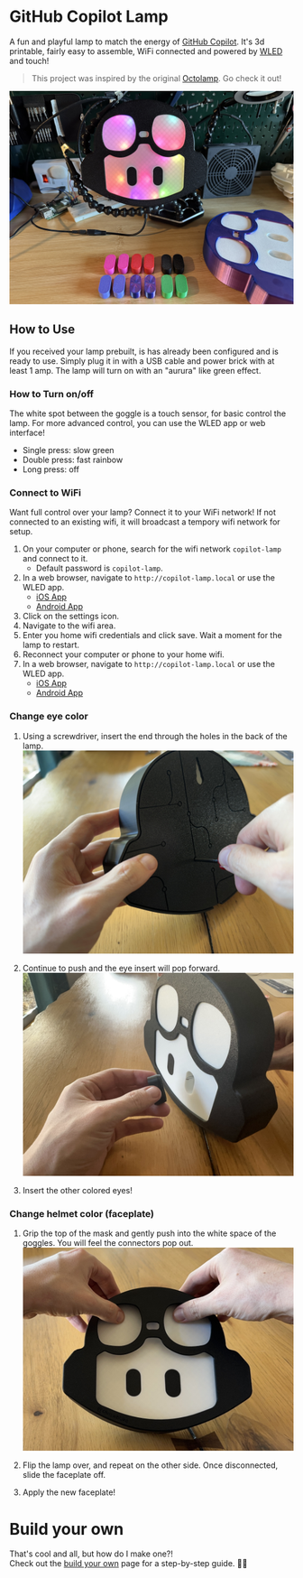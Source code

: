 # GitHub Copilot Lamp
A fun and playful lamp to match the energy of [GitHub Copilot](https://github.com/features/copilot). It's 3d printable, fairly easy to assemble, WiFi connected and powered by [WLED](https://kno.wled.ge/) and touch!

> This project was inspired by the original [Octolamp](https://github.com/martinwoodward/octolamp). Go check it out!

![](docs/copilot-lamp.jpg)

## How to Use
If you received your lamp prebuilt, is has already been configured and is ready to use. Simply plug it in with a USB cable and power brick with at least 1 amp. The lamp will turn on with an "aurura" like green effect.

### How to Turn on/off
The white spot between the goggle is a touch sensor, for basic control the lamp. For more advanced control, you can use the WLED app or web interface!

- Single press: slow green
- Double press: fast rainbow
- Long press: off

### Connect to WiFi
Want full control over your lamp? Connect it to your WiFi network!
If not connected to an existing wifi, it will broadcast a tempory wifi network for setup.

1. On your computer or phone, search for the wifi network `copilot-lamp` and connect to it.
    - Default password is `copilot-lamp`.
1. In a web browser, navigate to `http://copilot-lamp.local` or use the WLED app.
    - [iOS App](https://apps.apple.com/us/app/wled/id1475695033)
    - [Android App](https://play.google.com/store/apps/details?id=com.aircoookie.WLED)
1. Click on the settings icon.
1. Navigate to the wifi area.
1. Enter you home wifi credentials and click save. Wait a moment for the lamp to restart.
1. Reconnect your computer or phone to your home wifi.
1. In a web browser, navigate to `http://copilot-lamp.local` or use the WLED app.
    - [iOS App](https://apps.apple.com/us/app/wled/id1475695033)
    - [Android App](https://play.google.com/store/apps/details?id=com.aircoookie.WLED)

### Change eye color

1. Using a screwdriver, insert the end through the holes in the back of the lamp.
![](docs/README/eyes-change-1.jpg)

1. Continue to push and the eye insert will pop forward.
![](docs/README/eyes-change-2.jpg)

1. Insert the other colored eyes!

### Change helmet color (faceplate)

1. Grip the top of the mask and gently push into the white space of the goggles. You will feel the connectors pop out. 
![](docs/README/faceplate-change-1.jpg)

1. Flip the lamp over, and repeat on the other side. Once disconnected, slide the faceplate off.

1. Apply the new faceplate!

# Build your own
That's cool and all, but how do I make one?!  
Check out the [build your own](docs/build-your-own.md) page for a step-by-step guide. 🧑‍🚀
